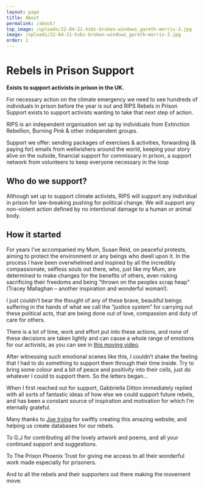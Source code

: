 ```yaml
---
layout: page
title: About
permalink: /about/
top_image: /uploads/22-04-21-hsbc-broken-windows_gareth-morris-3.jpg
image: /uploads/22-04-21-hsbc-broken-windows_gareth-morris-3.jpg
order: 1
---
```

# Rebels in Prison Support

**Exists to support activists in prison in the UK.**

For necessary action on the climate emergency we need to see hundreds of individuals in prison before the year is out and RIPS Rebels in Prison Support exists to support activists wanting to take that next step of action.

RIPS is an independent organisation set up by individuals from Extinction Rebellion, Burning Pink & other independent groups.

Support we offer: sending packages of exercises & activities, forwarding (& paying for) emails from wellwishers around the world, keeping your story alive on the outside, financial support for commissary in prison, a support network from volunteers to keep everyone necessary in the loop

## Who do we support?

Although set up to support climate activists, RIPS will support any individual in prison for law-breaking pushing for political change. We will support any non-violent action defined by no intentional damage to a human or animal body.

## How it started

For years I’ve accompanied my Mum, Susan Reid, on peaceful protests, aiming to protect the environment or any beings who dwell upon it. In the process I have been overwhelmed and inspired by all the incredibly compassionate, selfless souls out there, who, just like my Mum, are determined to make changes for the benefits of others, even risking sacrificing their freedoms and being “thrown on the peoples scrap heap" (Tracey Mallaghan – another inspiration and wonderful woman!).

I just couldn’t bear the thought of any of these brave, beautiful beings suffering in the hands of what we call the “justice system” for carrying out these political acts, that are being done out of love, compassion and duty of care for others.

There is a lot of time, work and effort put into these actions, and none of these decisions are taken lightly and can cause a whole range of emotions for our activists, as you can see in [this moving video](https://vimeo.com/540341848).

After witnessing such emotional scenes like this, I couldn’t shake the feeling that I had to do something to support them through their time inside. Try to bring some colour and a bit of peace and positivity into their cells, just do whatever I could to support them. So the letters began...

When I first reached out for support, Gabbriella Ditton immediately replied with all sorts of fantastic ideas of how else we could support future rebels, and has been a constant source of inspiration and motivation for which I’m eternally grateful.

Many thanks to [Joe Irving](https://joe.irving.me.uk) for swiftly creating this amazing website, and helping us create databases for our rebels.

To G.J for contributing all the lovely artwork and poems, and all your continued support and suggestions.

To The Prison Phoenix Trust for giving me access to all their wonderful work made especially for prisoners.

And to all the rebels and their supporters out there making the movement move.
